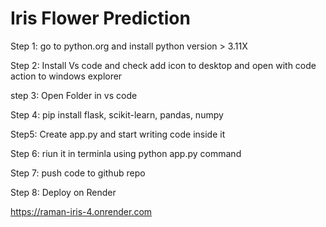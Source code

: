 # Iris Flower Prediction

Step 1: go to python.org and install python version > 3.11X 

Step 2: Install Vs code and check add icon to desktop and open with code action to windows explorer

step 3: Open Folder in vs code


Step 4:  pip install flask, scikit-learn, pandas, numpy

Step5: Create app.py and start writing code inside it

Step 6: riun it in terminla using python app.py command

Step 7: push code to github repo

Step 8: Deploy on Render

https://raman-iris-4.onrender.com

